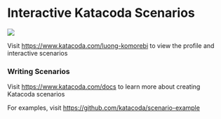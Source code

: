 # Interactive Katacoda Scenarios

[![](http://shields.katacoda.com/katacoda/luong-komorebi/count.svg)](https://www.katacoda.com/luong-komorebi "Get your profile on Katacoda.com")

Visit https://www.katacoda.com/luong-komorebi to view the profile and interactive scenarios

### Writing Scenarios
Visit https://www.katacoda.com/docs to learn more about creating Katacoda scenarios

For examples, visit https://github.com/katacoda/scenario-example

